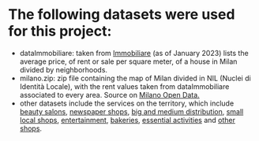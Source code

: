 # The following datasets were used for this project:
- dataImmobiliare: taken from [Immobiliare](https://www.immobiliare.it/mercato-immobiliare/lombardia/milano/) (as of January 2023) lists the average price, of rent or sale per square meter, of a house in Milan divided by neighborhoods. 
- milano.zip: zip file containing the map of Milan divided in NIL (Nuclei di Identità Locale), with the rent values taken from dataImmobiliare associated to every area. Source on [Milano Open Data.](https://dati.comune.milano.it/dataset/ds964-nil-vigenti-pgt-2030/resource/f5a2ea4b-3d9e-458c-a11f-a3815553db18)
- other datasets include the services on the territory, which include [beauty salons](https://dati.comune.milano.it/dataset/ds62_economia_parrucchieri_estetisti_centri_abbronzatura), [newspaper shops](https://dati.comune.milano.it/dataset/ds57-economia-edicole), [big and medium distribution](https://dati.comune.milano.it/dataset/ds50-economia-media-grande-distribuzione), [small local shops](https://dati.comune.milano.it/dataset/ds49-economia-esercizi-vicinato-sede-fissa), [entertainment](https://dati.comune.milano.it/dataset/ds252-economia-locali-pubblico-spettacolo), [bakeries](https://dati.comune.milano.it/dataset/ds251-economia-panificatori), [essential activities](https://dati.comune.milano.it/dataset/ds58_economia_pubblici_esercizi_in_piano) and [other shops](https://dati.comune.milano.it/dataset/ds59-economia-pubblici-esercizi-fuori-piano).
